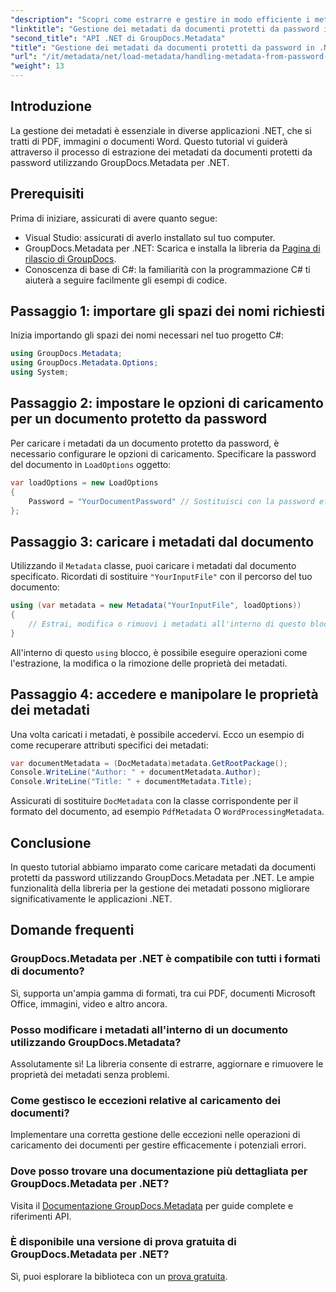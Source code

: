 ```yaml
---
"description": "Scopri come estrarre e gestire in modo efficiente i metadati da documenti protetti da password utilizzando GroupDocs.Metadata per .NET. Questo tutorial completo illustra i passaggi essenziali, tra cui l'impostazione delle opzioni di caricamento e l'accesso alle proprietà dei metadati."
"linktitle": "Gestione dei metadati da documenti protetti da password in .NET"
"second_title": "API .NET di GroupDocs.Metadata"
"title": "Gestione dei metadati da documenti protetti da password in .NET"
"url": "/it/metadata/net/load-metadata/handling-metadata-from-password-protected-document/"
"weight": 13
---
```


## Introduzione

La gestione dei metadati è essenziale in diverse applicazioni .NET, che si tratti di PDF, immagini o documenti Word. Questo tutorial vi guiderà attraverso il processo di estrazione dei metadati da documenti protetti da password utilizzando GroupDocs.Metadata per .NET.

## Prerequisiti

Prima di iniziare, assicurati di avere quanto segue:

- Visual Studio: assicurati di averlo installato sul tuo computer.
- GroupDocs.Metadata per .NET: Scarica e installa la libreria da [Pagina di rilascio di GroupDocs](https://releases.groupdocs.com/metadata/net/).
- Conoscenza di base di C#: la familiarità con la programmazione C# ti aiuterà a seguire facilmente gli esempi di codice.

## Passaggio 1: importare gli spazi dei nomi richiesti

Inizia importando gli spazi dei nomi necessari nel tuo progetto C#:

```csharp
using GroupDocs.Metadata;
using GroupDocs.Metadata.Options;
using System;
```

## Passaggio 2: impostare le opzioni di caricamento per un documento protetto da password

Per caricare i metadati da un documento protetto da password, è necessario configurare le opzioni di caricamento. Specificare la password del documento in `LoadOptions` oggetto:

```csharp
var loadOptions = new LoadOptions
{
    Password = "YourDocumentPassword" // Sostituisci con la password effettiva
};
```

## Passaggio 3: caricare i metadati dal documento

Utilizzando il `Metadata` classe, puoi caricare i metadati dal documento specificato. Ricordati di sostituire `"YourInputFile"` con il percorso del tuo documento:

```csharp
using (var metadata = new Metadata("YourInputFile", loadOptions))
{
    // Estrai, modifica o rimuovi i metadati all'interno di questo blocco
}
```

All'interno di questo `using` blocco, è possibile eseguire operazioni come l'estrazione, la modifica o la rimozione delle proprietà dei metadati.

## Passaggio 4: accedere e manipolare le proprietà dei metadati

Una volta caricati i metadati, è possibile accedervi. Ecco un esempio di come recuperare attributi specifici dei metadati:

```csharp
var documentMetadata = (DocMetadata)metadata.GetRootPackage();
Console.WriteLine("Author: " + documentMetadata.Author);
Console.WriteLine("Title: " + documentMetadata.Title);
```

Assicurati di sostituire `DocMetadata` con la classe corrispondente per il formato del documento, ad esempio `PdfMetadata` O `WordProcessingMetadata`.

## Conclusione

In questo tutorial abbiamo imparato come caricare metadati da documenti protetti da password utilizzando GroupDocs.Metadata per .NET. Le ampie funzionalità della libreria per la gestione dei metadati possono migliorare significativamente le applicazioni .NET.

## Domande frequenti

### GroupDocs.Metadata per .NET è compatibile con tutti i formati di documento?
Sì, supporta un'ampia gamma di formati, tra cui PDF, documenti Microsoft Office, immagini, video e altro ancora.

### Posso modificare i metadati all'interno di un documento utilizzando GroupDocs.Metadata?
Assolutamente sì! La libreria consente di estrarre, aggiornare e rimuovere le proprietà dei metadati senza problemi.

### Come gestisco le eccezioni relative al caricamento dei documenti?
Implementare una corretta gestione delle eccezioni nelle operazioni di caricamento dei documenti per gestire efficacemente i potenziali errori.

### Dove posso trovare una documentazione più dettagliata per GroupDocs.Metadata per .NET?
Visita il [Documentazione GroupDocs.Metadata](https://reference.groupdocs.com/metadata/net/) per guide complete e riferimenti API.

### È disponibile una versione di prova gratuita di GroupDocs.Metadata per .NET?
Sì, puoi esplorare la biblioteca con un [prova gratuita](https://releases.groupdocs.com/).